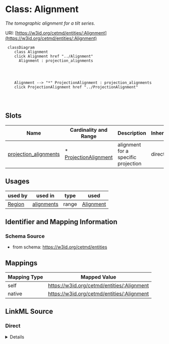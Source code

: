 

# Class: Alignment


_The tomographic alignment for a tilt series._





URI: [https://w3id.org/cetmd/entities/:Alignment](https://w3id.org/cetmd/entities/:Alignment)






```mermaid
 classDiagram
    class Alignment
    click Alignment href "../Alignment"
      Alignment : projection_alignments
        
          
    
    
    Alignment --> "*" ProjectionAlignment : projection_alignments
    click ProjectionAlignment href "../ProjectionAlignment"

        
      
```




<!-- no inheritance hierarchy -->


## Slots

| Name | Cardinality and Range | Description | Inheritance |
| ---  | --- | --- | --- |
| [projection_alignments](projection_alignments.md) | * <br/> [ProjectionAlignment](ProjectionAlignment.md) | alignment for a specific projection | direct |





## Usages

| used by | used in | type | used |
| ---  | --- | --- | --- |
| [Region](Region.md) | [alignments](alignments.md) | range | [Alignment](Alignment.md) |






## Identifier and Mapping Information







### Schema Source


* from schema: https://w3id.org/cetmd/entities




## Mappings

| Mapping Type | Mapped Value |
| ---  | ---  |
| self | https://w3id.org/cetmd/entities/:Alignment |
| native | https://w3id.org/cetmd/entities/:Alignment |







## LinkML Source

<!-- TODO: investigate https://stackoverflow.com/questions/37606292/how-to-create-tabbed-code-blocks-in-mkdocs-or-sphinx -->

### Direct

<details>
```yaml
name: Alignment
description: The tomographic alignment for a tilt series.
from_schema: https://w3id.org/cetmd/entities
attributes:
  projection_alignments:
    name: projection_alignments
    description: alignment for a specific projection
    from_schema: https://w3id.org/cetmd/alignment/
    rank: 1000
    domain_of:
    - Alignment
    range: ProjectionAlignment
    multivalued: true

```
</details>

### Induced

<details>
```yaml
name: Alignment
description: The tomographic alignment for a tilt series.
from_schema: https://w3id.org/cetmd/entities
attributes:
  projection_alignments:
    name: projection_alignments
    description: alignment for a specific projection
    from_schema: https://w3id.org/cetmd/alignment/
    rank: 1000
    alias: projection_alignments
    owner: Alignment
    domain_of:
    - Alignment
    range: ProjectionAlignment
    multivalued: true

```
</details>